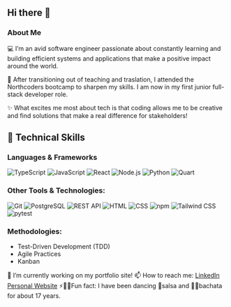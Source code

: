 ## Hi there 👋
### About Me

💻 I’m an avid software engineer passionate about constantly learning and building efficient systems and applications that make a positive impact around the world.

🚀 After transitioning out of teaching and traslation, I attended the Northcoders bootcamp to sharpen my skills. I am now in my first junior full-stack developer role. 

✨ What excites me most about tech is that coding allows me to be creative and find solutions that make a real difference for stakeholders!

## 🧰 Technical Skills

### Languages & Frameworks

![TypeScript](https://img.shields.io/badge/TypeScript-3178C6?style=for-the-badge&logo=typescript&logoColor=white)
![JavaScript](https://img.shields.io/badge/JavaScript-F7DF1E?style=for-the-badge&logo=javascript&logoColor=black)
![React](https://img.shields.io/badge/React-20232A?style=for-the-badge&logo=react&logoColor=61DAFB)
![Node.js](https://img.shields.io/badge/Node.js-339933?style=for-the-badge&logo=nodedotjs&logoColor=white)
![Python](https://img.shields.io/badge/Python-3776AB?style=for-the-badge&logo=python&logoColor=white)
![Quart](https://img.shields.io/badge/Quart-222222?style=for-the-badge&logo=python&logoColor=blue)

### Other Tools & Technologies:

![Git](https://img.shields.io/badge/Git-F05032?style=for-the-badge&logo=git&logoColor=white)
![PostgreSQL](https://img.shields.io/badge/PostgreSQL-4169E1?style=for-the-badge&logo=postgresql&logoColor=white)
![REST API](https://img.shields.io/badge/REST%20API-005571?style=for-the-badge&logo=rest&logoColor=white)
![HTML](https://img.shields.io/badge/HTML5-E34F26?style=for-the-badge&logo=html5&logoColor=white)
![CSS](https://img.shields.io/badge/CSS3-1572B6?style=for-the-badge&logo=css3&logoColor=white)
![npm](https://img.shields.io/badge/npm-CB3837?style=for-the-badge&logo=npm&logoColor=white)
![Tailwind CSS](https://img.shields.io/badge/Tailwind_CSS-38B2AC?style=for-the-badge&logo=tailwind-css&logoColor=white)
![pytest](https://img.shields.io/badge/pytest-0A9EDC?style=for-the-badge&logo=pytest&logoColor=white)

### Methodologies:

- Test-Driven Development (TDD)
- Agile Practices
- Kanban

🔭 I’m currently working on my portfolio site!
📫 How to reach me: [LinkedIn](https://www.linkedin.com/in/alexandra-straton-2747a019b/)
[Personal Website](https://alexstraton.netlify.app/Contact)
⚡💃🏽Fun fact: I have been dancing 🕺salsa and 💃🏽bachata for about 17 years.

